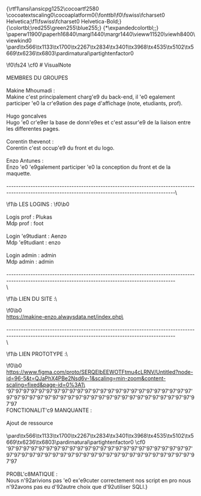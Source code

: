 {\rtf1\ansi\ansicpg1252\cocoartf2580
\cocoatextscaling0\cocoaplatform0{\fonttbl\f0\fswiss\fcharset0 Helvetica;\f1\fswiss\fcharset0 Helvetica-Bold;}
{\colortbl;\red255\green255\blue255;}
{\*\expandedcolortbl;;}
\paperw11900\paperh16840\margl1440\margr1440\vieww11520\viewh8400\viewkind0
\pard\tx566\tx1133\tx1700\tx2267\tx2834\tx3401\tx3968\tx4535\tx5102\tx5669\tx6236\tx6803\pardirnatural\partightenfactor0

\f0\fs24 \cf0 # VisualNote\
\
MEMBRES DU GROUPES\
\
Makine Mhoumadi : \
Makine c'est principalement charg\'e9 du back-end, il \'e0 egalement participer \'e0 la cr\'e9ation des page d'affichage (note, etudiants, prof).\
\
Hugo goncalves\
Hugo \'e0 cr\'e9er la base de donn\'e9es et c'est assur\'e9 de la liaison entre les differentes pages.\
\
Corentin thevenot :\
Corentin c'est occup\'e9 du front et du logo.\
\
Enzo Antunes :\
Enzo \'e0 \'e9galement participer \'e0 la conception du front et de la maquette.\
\
----------------------------------------------------------------------------------------------------------------------------------------------------\

\f1\b LES LOGINS :
\f0\b0 \
\
Logis prof : Plukas\
Mdp prof : foot\
\
Login \'e9tudiant : Aenzo\
Mdp \'e9tudiant : enzo\
\
Login admin : admin \
Mdp admin : admin\
\
----------------------------------------------------------------------------------------------------------------------------------------------------\
\

\f1\b LIEN DU SITE :\

\f0\b0 \
https://makine-enzo.alwaysdata.net/index.php\
\
\
----------------------------------------------------------------------------------------------------------------------------------------------------\
\

\f1\b LIEN PROTOTYPE :\

\f0\b0 \
https://www.figma.com/proto/SERQEIbEEWOTFtmu4cLRNV/Untitled?node-id=96-5&t=QJaPhX4PBe2Nsd6v-1&scaling=min-zoom&content-scaling=fixed&page-id=0%3A1\
\
\'97\'97\'97\'97\'97\'97\'97\'97\'97\'97\'97\'97\'97\'97\'97\'97\'97\'97\'97\'97\'97\'97\'97\'97\'97\'97\'97\'97\'97\'97\'97\'97\'97\'97\'97\'97\'97\'97\'97\'97\'97\'97\'97\'97\'97\'97\'97\'97\'97\'97\
FONCTIONALIT\'c9 MANQUANTE : \
\
Ajout de ressource\
\
\pard\tx566\tx1133\tx1700\tx2267\tx2834\tx3401\tx3968\tx4535\tx5102\tx5669\tx6236\tx6803\pardirnatural\partightenfactor0
\cf0 \'97\'97\'97\'97\'97\'97\'97\'97\'97\'97\'97\'97\'97\'97\'97\'97\'97\'97\'97\'97\'97\'97\'97\'97\'97\'97\'97\'97\'97\'97\'97\'97\'97\'97\'97\'97\'97\'97\'97\'97\'97\'97\'97\'97\'97\'97\'97\'97\'97\'97\
\
PROBL\'c8MATIQUE :\
Nous n\'92arivions pas \'e0 ex\'e9cuter correctement nos script en pro nous n\'92avons pas eu d\'92autre choix que d\'92utiliser SQLI.}
